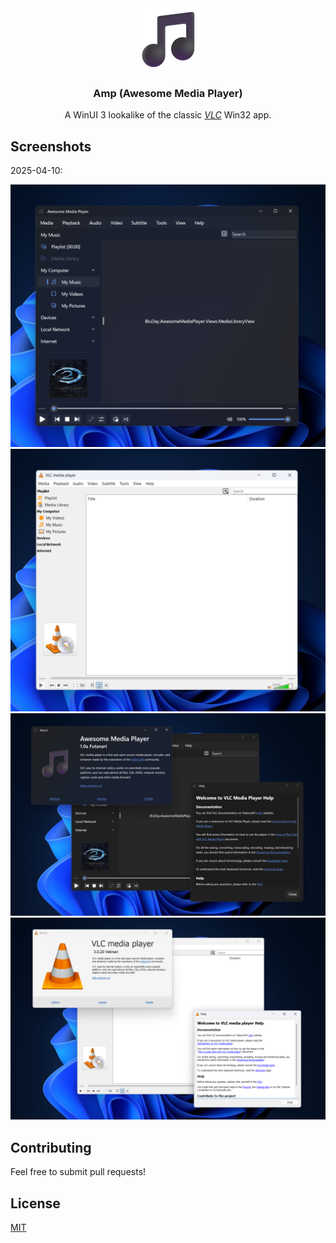 <!-- ( 0 _ o ) -->

<div align="center">
  <a href="https://github.com/bluday/awesome-media-player">
    <img alt="Logo" height="100" src="/src/AwesomeMediaPlayer/Assets/StoreLogo.scale-400.png" width="100"/>
  </a>

  <h3 align="center">Amp (Awesome Media Player)</h3>

  <p align="center">
    A WinUI 3 lookalike of the classic <a href="https://www.videolan.org"><i>VLC</i></a> Win32 app.
  </p>
</div>

## Screenshots

2025-04-10:

<img src="/assets/screenshots/Screenshot%200%20(2025-04-10).png?raw=true" width="800"/>
<img src="/assets/screenshots/Screenshot%201%20(2025-04-10).png?raw=true" width="800"/>
<img src="/assets/screenshots/Screenshot%202%20(2025-04-10).png?raw=true" width="800"/>
<img src="/assets/screenshots/Screenshot%203%20(2025-04-10).png?raw=true" width="800"/>

## Contributing

Feel free to submit pull requests!

## License

[MIT](/LICENSE.txt)
